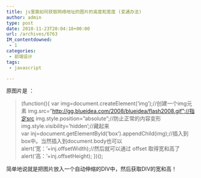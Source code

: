 ```yaml
---
title: js里面如何获取网络地址的图片的高度和宽度 (变通办法)
author: admin
type: post
date: 2010-11-23T20:04:18+00:00
url: /archives/6763
IM_contentdowned:
 - 1
categories:
 - 前端设计
tags:
 - javascript

---
```

原图片是 ：

>
> (function(){
> var img=document.createElement(‘img’);//创建一个img元素
> img.src=”http://gg.blueidea.com/2008/blueidea/flash2008.gif”;//指定src
> img.style.position=”absolute”;//防止正常的内容变形
> img.style.visibility=’hidden’;//藏起来
> var inj=document.getElementById(‘box’).appendChild(img);//插入到box中。当然插入到document.body也可以
> alert(‘宽：’+inj.offsetWidth);//然后就可以通过 offset 取得宽和高了
> alert(‘高：’+inj.offsetHeight);
> })();
>

简单地说就是把图片放入一个自动伸缩的DIV中，然后获取DIV的宽和高！